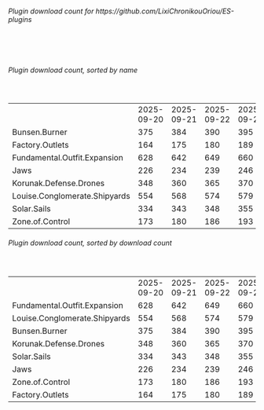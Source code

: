 <h6>Plugin download count for https://github.com/LixiChronikouOriou/ES-plugins</h6><br>
<br>
<h6>Plugin download count, sorted by name</h6><sub><sup><br>
<table>
	<tr>
		<td></td>
		<td>2025-09-20</td>
		<td>2025-09-21</td>
		<td>2025-09-22</td>
		<td>2025-09-23</td>
		<td>2025-09-24</td>
		<td>2025-09-25</td>
		<td>2025-09-26</td>
		<td>today +</td>
	</tr>
	<tr>
		<td>Bunsen.Burner</td>
		<td>375</td>
		<td>384</td>
		<td>390</td>
		<td>395</td>
		<td>403</td>
		<td>408</td>
		<td>415</td>
		<td>+ 7</td>
	</tr>
	<tr>
		<td>Factory.Outlets</td>
		<td>164</td>
		<td>175</td>
		<td>180</td>
		<td>189</td>
		<td>196</td>
		<td>203</td>
		<td>206</td>
		<td>+ 3</td>
	</tr>
	<tr>
		<td>Fundamental.Outfit.Expansion</td>
		<td>628</td>
		<td>642</td>
		<td>649</td>
		<td>660</td>
		<td>674</td>
		<td>679</td>
		<td>690</td>
		<td>+ 11</td>
	</tr>
	<tr>
		<td>Jaws</td>
		<td>226</td>
		<td>234</td>
		<td>239</td>
		<td>246</td>
		<td>254</td>
		<td>259</td>
		<td>264</td>
		<td>+ 5</td>
	</tr>
	<tr>
		<td>Korunak.Defense.Drones</td>
		<td>348</td>
		<td>360</td>
		<td>365</td>
		<td>370</td>
		<td>377</td>
		<td>381</td>
		<td>386</td>
		<td>+ 5</td>
	</tr>
	<tr>
		<td>Louise.Conglomerate.Shipyards</td>
		<td>554</td>
		<td>568</td>
		<td>574</td>
		<td>579</td>
		<td>588</td>
		<td>592</td>
		<td>601</td>
		<td>+ 9</td>
	</tr>
	<tr>
		<td>Solar.Sails</td>
		<td>334</td>
		<td>343</td>
		<td>348</td>
		<td>355</td>
		<td>367</td>
		<td>372</td>
		<td>379</td>
		<td>+ 7</td>
	</tr>
	<tr>
		<td>Zone.of.Control</td>
		<td>173</td>
		<td>180</td>
		<td>186</td>
		<td>193</td>
		<td>202</td>
		<td>206</td>
		<td>211</td>
		<td>+ 5</td>
	</tr>
</table>
</sub></sup>
<h6>Plugin download count, sorted by download count</h6><sub><sup><br>
<table>
	<tr>
		<td></td>
		<td>2025-09-20</td>
		<td>2025-09-21</td>
		<td>2025-09-22</td>
		<td>2025-09-23</td>
		<td>2025-09-24</td>
		<td>2025-09-25</td>
		<td>2025-09-26</td>
		<td>today +</td>
	</tr>
	<tr>
		<td>Fundamental.Outfit.Expansion</td>
		<td>628</td>
		<td>642</td>
		<td>649</td>
		<td>660</td>
		<td>674</td>
		<td>679</td>
		<td>690</td>
		<td>+ 11</td>
	</tr>
	<tr>
		<td>Louise.Conglomerate.Shipyards</td>
		<td>554</td>
		<td>568</td>
		<td>574</td>
		<td>579</td>
		<td>588</td>
		<td>592</td>
		<td>601</td>
		<td>+ 9</td>
	</tr>
	<tr>
		<td>Bunsen.Burner</td>
		<td>375</td>
		<td>384</td>
		<td>390</td>
		<td>395</td>
		<td>403</td>
		<td>408</td>
		<td>415</td>
		<td>+ 7</td>
	</tr>
	<tr>
		<td>Korunak.Defense.Drones</td>
		<td>348</td>
		<td>360</td>
		<td>365</td>
		<td>370</td>
		<td>377</td>
		<td>381</td>
		<td>386</td>
		<td>+ 5</td>
	</tr>
	<tr>
		<td>Solar.Sails</td>
		<td>334</td>
		<td>343</td>
		<td>348</td>
		<td>355</td>
		<td>367</td>
		<td>372</td>
		<td>379</td>
		<td>+ 7</td>
	</tr>
	<tr>
		<td>Jaws</td>
		<td>226</td>
		<td>234</td>
		<td>239</td>
		<td>246</td>
		<td>254</td>
		<td>259</td>
		<td>264</td>
		<td>+ 5</td>
	</tr>
	<tr>
		<td>Zone.of.Control</td>
		<td>173</td>
		<td>180</td>
		<td>186</td>
		<td>193</td>
		<td>202</td>
		<td>206</td>
		<td>211</td>
		<td>+ 5</td>
	</tr>
	<tr>
		<td>Factory.Outlets</td>
		<td>164</td>
		<td>175</td>
		<td>180</td>
		<td>189</td>
		<td>196</td>
		<td>203</td>
		<td>206</td>
		<td>+ 3</td>
	</tr>
</table>
</sub></sup>
